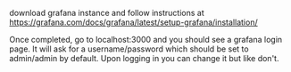 download grafana instance and follow instructions at https://grafana.com/docs/grafana/latest/setup-grafana/installation/ 

Once completed, go to localhost:3000 and you should see a grafana login page. It will ask for a username/password which should be set to admin/admin by default. Upon logging in you can change it but like don't. 